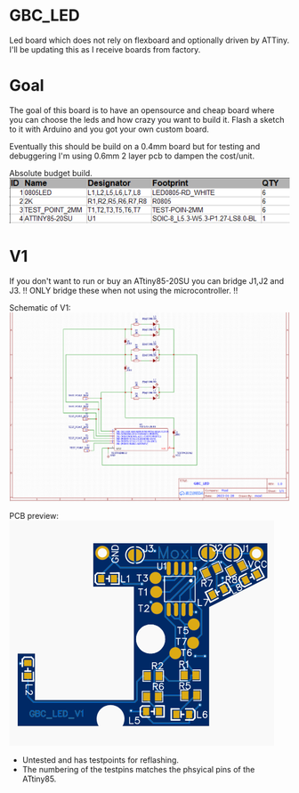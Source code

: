 # GBC_LED
Led board which does not rely on flexboard and optionally driven by ATTiny.
I'll be updating this as I receive boards from factory.

# Goal
The goal of this board is to have an opensource and cheap board 
where you can choose the leds and how crazy you want to build it.
Flash a sketch to it with Arduino and you got your own custom board.

Eventually this should be build on a 0.4mm board but for testing and
debuggering I'm using 0.6mm 2 layer pcb to dampen the cost/unit.

Absolute budget build.
![BOM image](https://github.com/moxl-420/GBC_LED/blob/main/V1_BOM.PNG)

# V1
If you don't want to run or buy an ATtiny85-20SU you can bridge J1,J2 and J3.
!! ONLY bridge these when not using the microcontroller. !!

Schematic of V1:
![Schematic](https://github.com/moxl-420/GBC_LED/blob/main/V1_2.PNG)

PCB preview:
![pcb](https://github.com/moxl-420/GBC_LED/blob/main/v1_preview.PNG)
- Untested and has testpoints for reflashing.
- The numbering of the testpins matches the phsyical pins of the ATtiny85.
